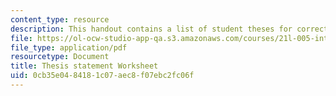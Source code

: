 ```yaml
---
content_type: resource
description: This handout contains a list of student theses for correction and revision.
file: https://ol-ocw-studio-app-qa.s3.amazonaws.com/courses/21l-005-introduction-to-drama-fall-2004/0cb35e0484181c07aec8f07ebc2fc06f_thesis_worksheet.pdf
file_type: application/pdf
resourcetype: Document
title: Thesis statement Worksheet
uid: 0cb35e04-8418-1c07-aec8-f07ebc2fc06f
---
```

